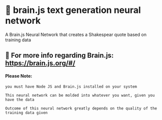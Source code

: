 # :brain: brain.js text generation neural network
A Brain.js Neural Network that creates a Shakespear quote based on training data



## :signal_strength: For more info regarding Brain.js: https://brain.js.org/#/

    
#### Please Note: 
    you must have Node JS and Brain.js installed on your system

    This neural network can be molded into whatever you want, given you have the data
    
    Outcome of this neural network greatly depends on the quality of the training data given
    


